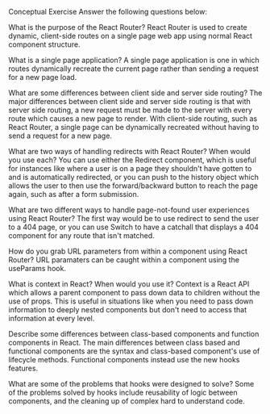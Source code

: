 Conceptual Exercise
Answer the following questions below:

What is the purpose of the React Router? React Router is used to create dynamic, client-side routes on a single page web app using normal React component structure.

What is a single page application? A single page application is one in which routes dynamically recreate the current page rather than sending a request for a new page load.

What are some differences between client side and server side routing? The major differences between client side and server side routing is that with server side routing, a new request must be made to the server with every route which causes a new page to render. With client-side routing, such as React Router, a single page can be dynamically recreated without having to send a request for a new page.

What are two ways of handling redirects with React Router? When would you use each? You can use either the Redirect component, which is useful for instances like where a user is on a page they shouldn't have gotten to and is automatically redirected, or you can push to the history object which allows the user to then use the forward/backward button to reach the page again, such as after a form submission.

What are two different ways to handle page-not-found user experiences using React Router? The first way would be to use redirect to send the user to a 404 page, or you can use Switch to have a catchall that displays a 404 component for any route that isn't matched.

How do you grab URL parameters from within a component using React Router? URL paramaters can be caught within a component using the useParams hook.

What is context in React? When would you use it? Context is a React API which allows a parent component to pass down data to children without the use of props. This is useful in situations like when you need to pass down information to deeply nested components but don't need to access that information at every level.

Describe some differences between class-based components and function components in React. The main differences between class based and functional components are the syntax and class-based component's use of lifecycle methods. Functional components instead use the new hooks features.

What are some of the problems that hooks were designed to solve? Some of the problems solved by hooks include reusability of logic between components, and the cleaning up of complex hard to understand code.